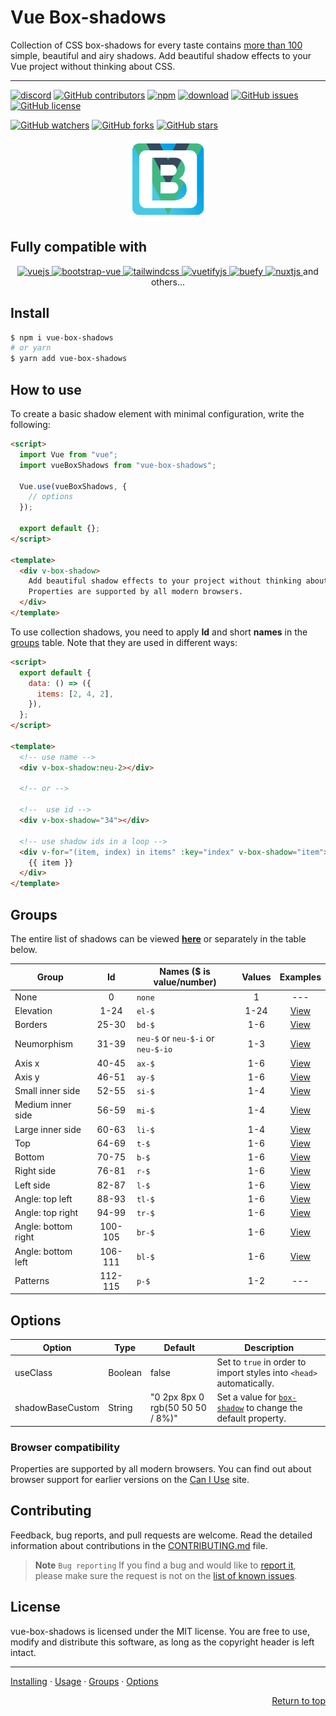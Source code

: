 # Vue Box-shadows

Collection of CSS box-shadows for every taste contains [more than 100](#groups) simple, beautiful and airy shadows. Add beautiful shadow effects to your Vue project without thinking about CSS.

---

[![discord][discord-img]][discord]
[![GitHub contributors][contributors-img]][contributors]
[![npm][npm-img]][npm]
[![download][download-img]][download]
[![GitHub issues][issues-img]][issues]
[![GitHub license][license-img]][license]

[![GitHub watchers](https://img.shields.io/github/watchers/andrejsharapov/vue-box-shadows?style=social)][watchers]
[![GitHub forks](https://img.shields.io/github/forks/andrejsharapov/vue-box-shadows.svg?style=social&)][forks]
[![GitHub stars](https://img.shields.io/github/stars/andrejsharapov/vue-box-shadows.svg?style=social)][stars]

<p align="center">
<img alt="vue-box-shadows" width="128" height="128" src="https://raw.githubusercontent.com/andrejsharapov/vue-box-shadows/master/src/logo.png">
</p>

## Fully compatible with

<p align="center">
  <a target="_blank" title="" href="https://github.com/vuejs/vue-cli">
    <img width="65" alt="vuejs" src="https://cli.vuejs.org/favicon.png">
  </a>
  <a target="_blank" title="" href="https://github.com/bootstrap-vue/bootstrap-vue">
    <img width="75" alt="bootstrap-vue" src="https://getbootstrap.com/docs/5.0/assets/brand/bootstrap-logo.svg">
  </a>
  <a target="_blank" title="" href="https://github.com/tailwindlabs/tailwindcss">
    <img width="90" alt="tailwindcss" src="https://tailwindcss.com/_next/static/media/tailwindcss-mark.79614a5f61617ba49a0891494521226b.svg">
  </a>
  <a target="_blank" title="" href="https://github.com/vuetifyjs/vuetify">
    <img width="75" alt="vuetifyjs" src="https://cdn.vuetifyjs.com/images/logos/logo.svg">
  </a>
  <a target="_blank" title="" href="https://github.com/buefy/buefy">
    <img height="60" alt="buefy" src="https://buefy.org/static/img/buefy.1d65c18.png">
  </a>
  <a target="_blank" title="" href="https://github.com/nuxt/nuxt.js">
    <img height="75" alt="nuxtjs" src="https://nuxtjs.org/design-kit/colored-logo.svg">
  </a>
  and others...
</p>

## Install

```bash
$ npm i vue-box-shadows
# or yarn
$ yarn add vue-box-shadows
```

## How to use

To create a basic shadow element with minimal configuration, write the following:

```html
<script>
  import Vue from "vue";
  import vueBoxShadows from "vue-box-shadows";

  Vue.use(vueBoxShadows, {
    // options
  });

  export default {};
</script>

<template>
  <div v-box-shadow>
    Add beautiful shadow effects to your project without thinking about CSS.
    Properties are supported by all modern browsers.
  </div>
</template>
```

To use collection shadows, you need to apply **Id** and short **names** in the [groups](#groups) table. Note that they are used in different ways:

```html
<script>
  export default {
    data: () => ({
      items: [2, 4, 2],
    }),
  };
</script>

<template>
  <!-- use name -->
  <div v-box-shadow:neu-2></div>

  <!-- or -->

  <!--  use id -->
  <div v-box-shadow="34"></div>

  <!-- use shadow ids in a loop -->
  <div v-for="(item, index) in items" :key="index" v-box-shadow="item">
    {{ item }}
  </div>
</template>
```

## Groups

The entire list of shadows can be viewed **[here][1.0.4]** or separately in the table below.

| Group               |   Id    | Names ($ is value/number)          | Values |    Examples    |
| ------------------- | :-----: | ---------------------------------- | :----: | :------------: |
| None                |    0    | `none`                             |   1    |      ---       |
| Elevation           |  1-24   | `el-$`                             |  1-24  | [View][ex-el]  |
| Borders             |  25-30  | `bd-$`                             |  1-6   | [View][ex-bd]  |
| Neumorphism         |  31-39  | `neu-$` or `neu-$-i` or `neu-$-io` |  1-3   | [View][ex-neu] |
| Axis x              |  40-45  | `ax-$`                             |  1-6   | [View][ex-ax]  |
| Axis y              |  46-51  | `ay-$`                             |  1-6   | [View][ex-ay]  |
| Small inner side    |  52-55  | `si-$`                             |  1-4   | [View][ex-si]  |
| Medium inner side   |  56-59  | `mi-$`                             |  1-4   | [View][ex-mi]  |
| Large inner side    |  60-63  | `li-$`                             |  1-4   | [View][ex-li]  |
| Top                 |  64-69  | `t-$`                              |  1-6   |  [View][ex-t]  |
| Bottom              |  70-75  | `b-$`                              |  1-6   |  [View][ex-b]  |
| Right side          |  76-81  | `r-$`                              |  1-6   |  [View][ex-r]  |
| Left side           |  82-87  | `l-$`                              |  1-6   |  [View][ex-l]  |
| Angle: top left     |  88-93  | `tl-$`                             |  1-6   | [View][ex-tl]  |
| Angle: top right    |  94-99  | `tr-$`                             |  1-6   | [View][ex-tr]  |
| Angle: bottom right | 100-105 | `br-$`                             |  1-6   | [View][ex-br]  |
| Angle: bottom left  | 106-111 | `bl-$`                             |  1-6   | [View][ex-bl]  |
| Patterns            | 112-115 | `p-$`                              |  1-2   |      ---       |

## Options

| Option           | Type    | Default                          | Description                                                          |
| ---------------- | ------- | -------------------------------- | -------------------------------------------------------------------- |
| useClass         | Boolean | false                            | Set to `true` in order to import styles into `<head>` automatically. |
| shadowBaseCustom | String  | "0 2px 8px 0 rgb(50 50 50 / 8%)" | Set a value for [`box-shadow`][docs] to change the default property. |

### Browser compatibility

Properties are supported by all modern browsers. You can find out about browser support for earlier versions on the [Can I Use][caniuse] site.

## Contributing

Feedback, bug reports, and pull requests are welcome. Read the detailed information about contributions in the [CONTRIBUTING.md][contributing] file.

> **Note** `Bug reporting`
> If you find a bug and would like to [report it][bug-report], please make sure the request is not on the [list of known issues][bugs].

## License

vue-box-shadows is licensed under the MIT license. You are free to use, modify and distribute this software, as long as the copyright header is left intact.

---

[Installing](#install) · [Usage](#how-to-use) · [Groups](#groups) · [Options](#options)

<p align="right">
<a href="#vue-box-shadows">Return to top</a>
</p>

<!-- Repo -->

[1.0.4]: https://codesandbox.io/s/vue-box-shadows-1-0-4-mrjlvt
[docs]: https://developer.mozilla.org/en-US/docs/Web/CSS/box-shadow
[bugs]: https://github.com/andrejsharapov/vue-box-shadows/issues?q=is%3Aissue+is%3Aopen+sort%3Aupdated-desc+label%3ABugfix
[bug-report]: https://github.com/andrejsharapov/vue-box-shadows/issues/new?labels=Bug+report&template=bug_report.md+

<!--  -->

[npm]: https://www.npmjs.com/package/vue-box-shadows
[npm-img]: https://img.shields.io/npm/v/vue-box-shadows?color=c53635

<!--  -->

[download]: https://npm-stat.com/charts.html?package=vue-box-shadows
[download-img]: https://img.shields.io/npm/dm/vue-box-shadows.svg

<!--  -->

[license]: https://github.com/andrejsharapov/vue-box-shadows/blob/master/LICENSE
[license-img]: https://img.shields.io/github/license/andrejsharapov/vue-box-shadows.svg

<!--  -->

[issues]: https://github.com/andrejsharapov/vue-box-shadows/issues/
[issues-img]: https://img.shields.io/github/issues/andrejsharapov/vue-box-shadows.svg

<!--  -->

[contributing]: https://github.com/andrejsharapov/vue-box-shadows/blob/master/CONTRIBUTING.md
[contributors]: https://github.com/andrejsharapov/vue-box-shadows/graphs/contributors/
[contributors-img]: https://img.shields.io/github/contributors/andrejsharapov/vue-box-shadows?color=fd7e17

<!--  -->

[discord]: https://discord.gg/XtT4Hdf3
[discord-img]: https://img.shields.io/badge/discord-channel-5865f2.svg

<!-- GitHub buttons -->

[watchers]: https://github.com/andrejsharapov/vue-box-shadows/watchers/
[forks]: https://github.com/andrejsharapov/vue-box-shadows/network/
[stars]: https://github.com/andrejsharapov/vue-box-shadows/stargazers/

<!--Examples  -->

[ex-el]: https://codesandbox.io/s/v-b-s-1-0-4-elevation-w22j9h?file=/src/App.vue
[ex-bd]: https://codesandbox.io/s/v-b-s-1-0-4-bd-merco1?file=/src/App.vue
[ex-neu]: https://codesandbox.io/s/v-b-s-1-0-4-neumorphism-0pnb12?file=/src/App.vu
[ex-ax]: https://codesandbox.io/s/v-b-s-1-0-4-axis-x-msdqlx?file=/src/App.vue
[ex-ay]: https://codesandbox.io/s/v-b-s-1-0-4-axis-y-nzd9gm?file=/src/App.vue
[ex-si]: https://codesandbox.io/s/v-b-s-1-0-4-si-rppl4t?file=/src/App.vue
[ex-mi]: https://codesandbox.io/s/v-b-s-1-0-4-mi-pcisfe?file=/src/App.vue
[ex-li]: https://codesandbox.io/s/v-b-s-1-0-4-li-yu3hf1?file=/src/App.vue
[ex-t]: https://codesandbox.io/s/v-b-s-1-0-4-top-wezz49?file=/src/App.vue
[ex-b]: https://codesandbox.io/s/v-b-s-1-0-4-bottom-t7fjxr?file=/src/App.vue
[ex-r]: https://codesandbox.io/s/v-b-s-1-0-4-right-vjc7f1?file=/src/App.vue
[ex-l]: https://codesandbox.io/s/v-b-s-1-0-4-left-jz580s?file=/src/App.vue
[ex-tl]: https://codesandbox.io/s/v-b-s-1-0-4-tl-ir0icl?file=/src/App.vue
[ex-tr]: https://codesandbox.io/s/v-b-s-1-0-4-tr-mvskqv?file=/src/App.vue
[ex-br]: https://codesandbox.io/s/v-b-s-1-0-4-br-ktwumh?file=/src/App.vue
[ex-bl]: https://codesandbox.io/s/v-b-s-1-0-4-bl-g231ml?file=/src/App.vue

<!-- Other -->

[caniuse]: https://caniuse.com/?search=box-shadow
